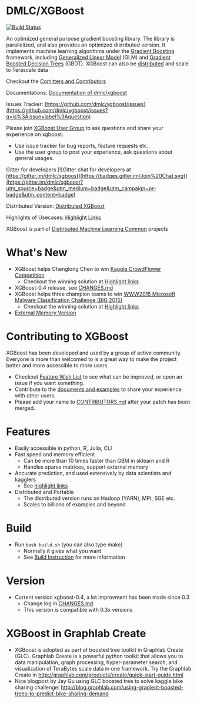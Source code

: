 DMLC/XGBoost
==================================

[![Build Status](https://travis-ci.org/dmlc/xgboost.svg?branch=master)](https://travis-ci.org/dmlc/xgboost)

An optimized general purpose gradient boosting library. The library is parallelized, and also provides an optimized distributed version.
It implements machine learning algorithms under the [Gradient Boosting](https://en.wikipedia.org/wiki/Gradient_boosting) framework, including [Generalized Linear Model](https://en.wikipedia.org/wiki/Generalized_linear_model) (GLM) and [Gradient Boosted Decision Trees](https://en.wikipedia.org/wiki/Gradient_boosting#Gradient_tree_boosting) (GBDT). XGBoost can also be [distributed](#features) and scale to Terascale data

Checkout the [Comitters and Contributors](https://github.com/dmlc/xgboost/CONTRIBUTORS.md)

Documentations: [Documentation of dmlc/xgboost](doc/README.md)

Issues Tracker: [https://github.com/dmlc/xgboost/issues](https://github.com/dmlc/xgboost/issues?q=is%3Aissue+label%3Aquestion)

Please join [XGBoost User Group](https://groups.google.com/forum/#!forum/xgboost-user/) to ask questions and share your experience on xgboost.
  - Use issue tracker for bug reports, feature requests etc.
  - Use the user group to post your experience, ask questions about general usages.

Gitter for developers [![Gitter chat for developers at https://gitter.im/dmlc/xgboost](https://badges.gitter.im/Join%20Chat.svg)](https://gitter.im/dmlc/xgboost?utm_source=badge&utm_medium=badge&utm_campaign=pr-badge&utm_content=badge)

Distributed Version: [Distributed XGBoost](multi-node)

Highlights of Usecases: [Highlight Links](doc/README.md#highlight-links)

XGBoost is part of [Distributed Machine Learning Common](http://dmlc.github.io/) projects

What's New
==========
* XGBoost helps Chenglong Chen to win [Kaggle CrowdFlower Competition](https://www.kaggle.com/c/crowdflower-search-relevance)
  - Checkout the winning solution at [Highlight links](doc/README.md#highlight-links)
* XGBoost-0.4 release, see [CHANGES.md](CHANGES.md#xgboost-04)
* XGBoost helps three champion teams to win [WWW2015  Microsoft Malware Classification Challenge (BIG 2015)](http://www.kaggle.com/c/malware-classification/forums/t/13490/say-no-to-overfitting-approaches-sharing)
  - Checkout the winning solution at [Highlight links](doc/README.md#highlight-links)
* [External Memory Version](doc/external_memory.md)

Contributing to XGBoost
=========
XGBoost has been developed and used by a group of active community. Everyone is more than welcomed to is a great way to make the project better and more accessible to more users.
* Checkout [Feature Wish List](https://github.com/dmlc/xgboost/labels/Wish-List) to see what can be improved, or open an issue if you want something.
* Contribute to the [documents and examples](https://github.com/dmlc/xgboost/blob/master/doc/) to share your experience with other users.
* Please add your name to [CONTRIBUTORS.md](CONTRIBUTORS.md) after your patch has been merged.

Features
========
* Easily accessible in python, R, Julia, CLI
* Fast speed and memory efficient
  - Can be more than 10 times faster than GBM in sklearn and R
  - Handles sparse matrices, support external memory
* Accurate prediction, and used extensively by data scientists and kagglers
  - See [highlight links](https://github.com/dmlc/xgboost/blob/master/doc/README.md#highlight-links)
* Distributed and Portable
  - The distributed version runs on Hadoop (YARN), MPI, SGE etc.
  - Scales to billions of examples and beyond

Build
=======
* Run ```bash build.sh``` (you can also type make)
  - Normally it gives what you want
  - See [Build Instruction](doc/build.md) for more information

Version
=======
* Current version xgboost-0.4, a lot improvment has been made since 0.3
  - Change log in [CHANGES.md](CHANGES.md)
  - This version is compatible with 0.3x versions

XGBoost in Graphlab Create
==========================
* XGBoost is adopted as part of boosted tree toolkit in Graphlab Create (GLC). Graphlab Create is a powerful python toolkit that allows you to data manipulation, graph processing, hyper-parameter search, and visualization of TeraBytes scale data in one framework. Try the Graphlab Create in http://graphlab.com/products/create/quick-start-guide.html
* Nice blogpost by Jay Gu using GLC boosted tree to solve kaggle bike sharing challenge: http://blog.graphlab.com/using-gradient-boosted-trees-to-predict-bike-sharing-demand
